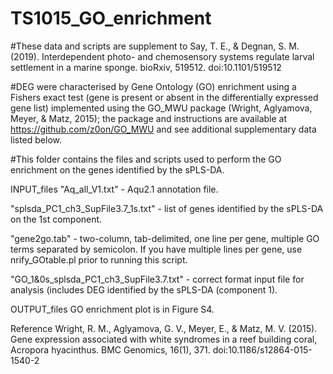 # TS1015_GO_enrichment

#These data and scripts are supplement to Say, T. E., & Degnan, S. M. (2019). Interdependent photo- and chemosensory systems regulate larval settlement in a marine sponge. bioRxiv, 519512. doi:10.1101/519512


#DEG were characterised by Gene Ontology (GO) enrichment using a Fishers exact test (gene is present or absent in the differentially expressed gene list) implemented using the GO_MWU package (Wright, Aglyamova, Meyer, & Matz, 2015); the package and instructions are available at https://github.com/z0on/GO_MWU and see additional supplementary data listed below.


#This folder contains the files and scripts used to perform the GO enrichment on the genes identified by the sPLS-DA.

INPUT_files
"Aq_all_V1.txt" - Aqu2.1 annotation file.

"splsda_PC1_ch3_SupFile3.7_1s.txt" - list of genes identified by the sPLS-DA on the 1st component. 

"gene2go.tab" - two-column, tab-delimited, one line per gene, multiple GO terms separated by semicolon. If you have multiple lines per gene, use nrify_GOtable.pl prior to running this script.

"GO_1&0s_splsda_PC1_ch3_SupFile3.7.txt" - correct format input file for analysis (includes DEG identified by the sPLS-DA (component 1). 

OUTPUT_files
GO enrichment plot is in Figure S4.

Reference
Wright, R. M., Aglyamova, G. V., Meyer, E., & Matz, M. V. (2015). Gene expression associated with white syndromes in a reef building coral, Acropora hyacinthus. BMC Genomics, 16(1), 371. doi:10.1186/s12864-015-1540-2
